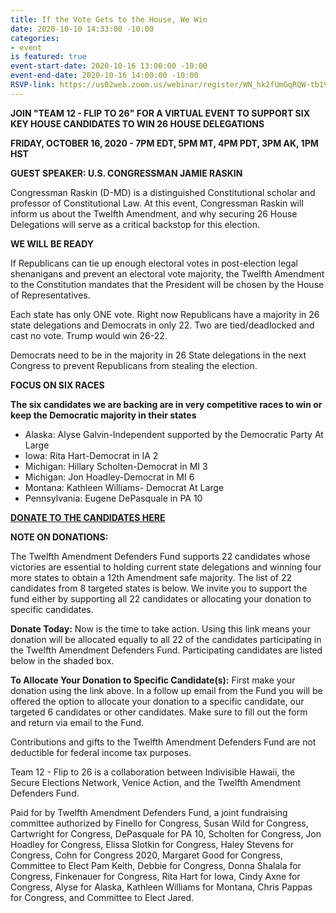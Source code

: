 ```yaml
---
title: If the Vote Gets to the House, We Win
date: 2020-10-10 14:33:00 -10:00
categories:
- event
is featured: true
event-start-date: 2020-10-16 13:00:00 -10:00
event-end-date: 2020-10-16 14:00:00 -10:00
RSVP-link: https://us02web.zoom.us/webinar/register/WN_hk2fUmGqRQW-tb1V_wt3Qg
---
```


**JOIN "TEAM 12 - FLIP TO 26" FOR A VIRTUAL EVENT TO SUPPORT SIX KEY HOUSE CANDIDATES TO WIN 26 HOUSE DELEGATIONS**

**FRIDAY, OCTOBER 16, 2020 - 7PM EDT, 5PM MT, 4PM PDT, 3PM AK, 1PM HST**

**GUEST SPEAKER: U.S. CONGRESSMAN JAMIE RASKIN**

Congressman Raskin (D-MD) is a distinguished Constitutional scholar and professor of Constitutional Law. At this event, Congressman Raskin will inform us about the Twelfth Amendment, and why securing 26 House Delegations will serve as a critical backstop for this election. 

**WE WILL BE READY**

If Republicans can tie up enough electoral votes in post-election legal shenanigans and prevent an electoral vote majority, the Twelfth Amendment to the Constitution mandates that the President will be chosen by the House of Representatives.
 
Each state has only ONE vote. Right now Republicans have a majority in 26 state delegations and Democrats in only 22. Two are tied/deadlocked and cast no vote.  Trump would win 26-22.
 
Democrats need to be in the majority in 26 State delegations in the next Congress to prevent Republicans from stealing the election.
 
**FOCUS ON SIX RACES**

**The six candidates we are backing are in very competitive races to win or keep the Democratic majority in their states**  
* Alaska: Alyse Galvin-Independent supported by the Democratic Party At Large   
* Iowa: Rita Hart-Democrat in IA 2   
* Michigan: Hillary Scholten-Democrat in MI 3   
* Michigan: Jon Hoadley-Democrat in MI 6  
* Montana: Kathleen Williams- Democrat At Large  
* Pennsylvania: Eugene DePasquale in PA 10  

[**DONATE TO THE CANDIDATES HERE**](https://secure.actblue.com/donate/12adf_oct16th)

**NOTE ON DONATIONS:**

The Twelfth Amendment Defenders Fund supports 22 candidates whose victories are essential to holding current state delegations and winning four more states to obtain a 12th Amendment safe majority.  The list of 22 candidates from 8 targeted states is below.  We invite you to support the fund either by supporting all 22 candidates or allocating your donation to specific candidates.

**Donate Today:**  Now is the time to take action.  Using this link means your donation will be allocated equally to all 22 of the candidates participating in the Twelfth Amendment Defenders Fund.  Participating candidates are listed below in the shaded box.

**To Allocate Your Donation to Specific Candidate(s):** First make your donation using the link above.  In a follow up email from the Fund you will be offered the option to allocate your donation to a specific candidate, our targeted 6 candidates or other candidates.  Make sure to fill out the form and return via email to the Fund.

Contributions and gifts to the Twelfth Amendment Defenders Fund are not deductible for federal income tax purposes.

Team 12 - Flip to 26 is a collaboration between Indivisible Hawaii, the Secure Elections Network, Venice Action, and the Twelfth Amendment Defenders Fund.  

Paid for by Twelfth Amendment Defenders Fund, a joint fundraising committee authorized by Finello for Congress, Susan Wild for Congress, Cartwright for Congress, DePasquale for PA 10, Scholten for Congress, Jon Hoadley for Congress, Elissa Slotkin for Congress, Haley Stevens for Congress, Cohn for Congress 2020, Margaret Good for Congress, Committee to Elect Pam Keith, Debbie for Congress, Donna Shalala for Congress, Finkenauer for Congress, Rita Hart for Iowa, Cindy Axne for Congress, Alyse for Alaska, Kathleen Williams for Montana, Chris Pappas for Congress, and Committee to Elect Jared.



